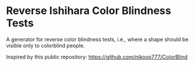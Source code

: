 # Reverse Ishihara Color Blindness Tests

A generator for reverse color blindness tests, i.e., where a shape should be visible only to colorblind people.

Inspired by this public repository: https://github.com/nikooo777/ColorBlind
